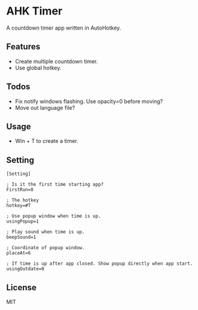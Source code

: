 AHK Timer
=========
A countdown timer app written in AutoHotkey.

Features
--------
* Create multiple countdown timer.
* Use global hotkey.

Todos
-----
* Fix notify windows flashing. Use opacity=0 before moving?
* Move out language file?

Usage
-----
* Win + T to create a timer.

Setting
-------
```
[Setting]

; Is it the first time starting app?
FirstRun=0

; The hotkey
hotkey=#T

; Use popup window when time is up.
usingPopup=1

; Play sound when time is up.
beepSound=1

; Coordinate of popup window.
placeAt=6

; If time is up after app closed. Show popup directly when app start.
usingOutdate=0
```

License
-------
MIT
